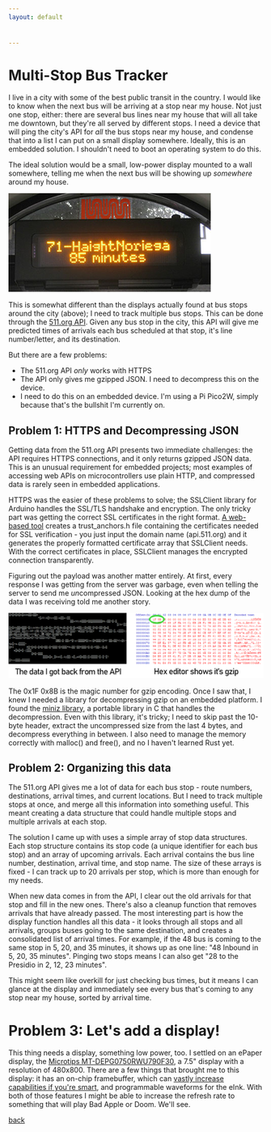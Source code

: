 ```yaml
---
layout: default


---
```


# Multi-Stop Bus Tracker

I live in a city with some of the best public transit in the country. I would like to know when the next bus will be arriving at a stop near my house. Not just one stop, either: there are several bus lines near my house that will all take me downtown, but they're all served by different stops. I need a device that will ping the city's API for _all_ the bus stops near my house, and condense that into a list I can put on a small display somewhere. Ideally, this is an embedded solution. I shouldn't need to boot an operating system to do this.

The ideal solution would be a small, low-power display mounted to a wall somewhere, telling me when the next bus will be showing up _somewhere_ around my house.

![The standard MUNI bus display at some bus stops](/images/MuniBusDisplay.jpg)

This is somewhat different than the displays actually found at bus stops around the city (above); I need to track multiple bus stops. This can be done through the [511.org API](https://511.org/). Given any bus stop in the city, this API will give me predicted times of arrivals each bus scheduled at that stop, it's line number/letter, and its destination.

But there are a few problems:

- The 511.org API *only* works with HTTPS
- The API only gives me gzipped JSON. I need to decompress this on the device.
- I need to do this on an embedded device. I'm using a Pi Pico2W, simply because that's the bullshit I'm currently on.

## Problem 1: HTTPS and Decompressing JSON

Getting data from the 511.org API presents two immediate challenges: the API requires HTTPS connections, and it only returns gzipped JSON data. This is an unusual requirement for embedded projects; most examples of accessing web APIs on microcontrollers use plain HTTP, and compressed data is rarely seen in embedded applications.

HTTPS was the easier of these problems to solve; the SSLClient library for Arduino handles the SSL/TLS handshake and encryption. The only tricky part was getting the correct SSL certificates in the right format. [A web-based tool](https://openslab-osu.github.io/bearssl-certificate-utility/) creates a trust_anchors.h file containing the certificates needed for SSL verification - you just input the domain name (api.511.org) and it generates the properly formatted certificate array that SSLClient needs. With the correct certificates in place, SSLClient manages the encrypted connection transparently.

Figuring out the payload was another matter entirely. At first, every response I was getting from the server was garbage, even when telling the server to send me *un*compressed JSON. Looking at the hex dump of the data I was receiving told me another story.

![The key insight that told me it was gzipped JSON](/images/HexDecoding.png)

The 0x1F 0x8B is the magic number for gzip encoding. Once I saw that, I knew I needed a library for decompressing gzip on an embedded platform. I found the [miniz library](https://github.com/richgel999/miniz), a portable library in C that handles the decompression. Even with this library, it's tricky; I need to skip past the 10-byte header, extract the uncompressed size from the last 4 bytes, and decompress everything in between. I also need to manage the memory correctly with malloc() and free(), and no I haven't learned Rust yet. 

## Problem 2: Organizing this data

The 511.org API gives me a lot of data for each bus stop - route numbers, destinations, arrival times, and current locations. But I need to track multiple stops at once, and merge all this information into something useful. This meant creating a data structure that could handle multiple stops and multiple arrivals at each stop.

The solution I came up with uses a simple array of stop data structures. Each stop structure contains its stop code (a unique identifier for each bus stop) and an array of upcoming arrivals. Each arrival contains the bus line number, destination, arrival time, and stop name. The size of these arrays is fixed - I can track up to 20 arrivals per stop, which is more than enough for my needs.

When new data comes in from the API, I clear out the old arrivals for that stop and fill in the new ones. There's also a cleanup function that removes arrivals that have already passed. The most interesting part is how the display function handles all this data - it looks through all stops and all arrivals, groups buses going to the same destination, and creates a consolidated list of arrival times. For example, if the 48 bus is coming to the same stop in 5, 20, and 35 minutes, it shows up as one line: "48 Inbound in 5, 20, 35 minutes". Pinging two stops means I can also get "28 to the Presidio in 2, 12, 23 minutes".

This might seem like overkill for just checking bus times, but it means I can glance at the display and immediately see every bus that's coming to any stop near my house, sorted by arrival time.

# Problem 3: Let's add a display!

This thing needs a display, something low power, too. I settled on an ePaper display, the [Microtips MT-DEPG0750RWU790F30](https://www.mouser.com/ProductDetail/Microtips-Technology/MT-DEPG0750RWU790F30?qs=Y0Uzf4wQF3nnUJiBp%2FvOzg%3D%3D), a 7.5" display with a resolution of 480x800. There are a few things that brought me to this display: it has an on-chip framebuffer, which can [vastly increase capabilities if you're smart](https://bbenchoff.github.io/pages/dumb.html), and programmable waveforms for the eInk. With both of those features I might be able to increase the refresh rate to something that will play Bad Apple or Doom. We'll see.



[back](../)
